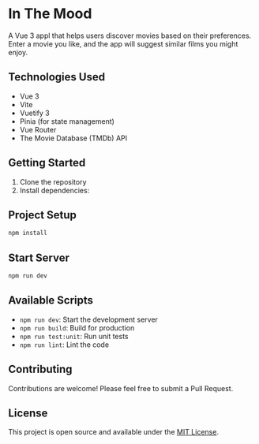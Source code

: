 # In The Mood

A Vue 3 appl that helps users discover movies based on their preferences. Enter a movie you like, and the app will suggest similar films you might enjoy.

## Technologies Used

- Vue 3
- Vite
- Vuetify 3
- Pinia (for state management)
- Vue Router
- The Movie Database (TMDb) API

## Getting Started

1. Clone the repository
2. Install dependencies:

## Project Setup

```sh
npm install
```

## Start Server
```sh
npm run dev
```

## Available Scripts

- `npm run dev`: Start the development server
- `npm run build`: Build for production
- `npm run test:unit`: Run unit tests
- `npm run lint`: Lint the code

## Contributing

Contributions are welcome! Please feel free to submit a Pull Request.

## License

This project is open source and available under the [MIT License](LICENSE).
```
